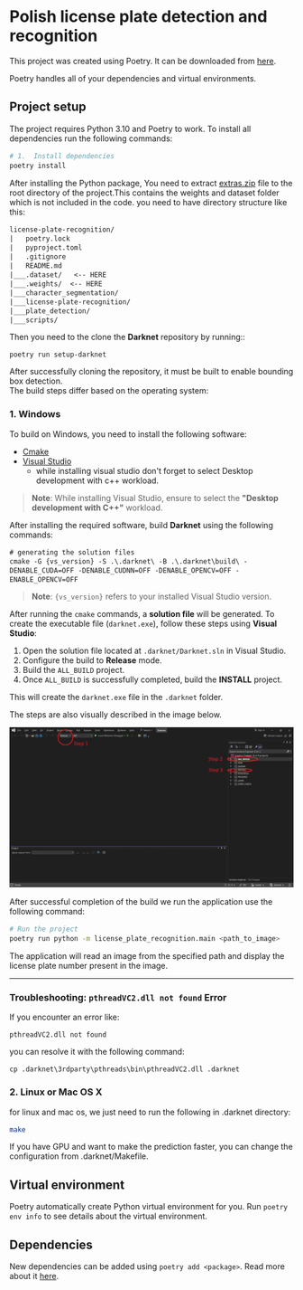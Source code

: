 # Polish license plate detection and recognition

This project was created using Poetry. It can be
downloaded from [here](https://python-poetry.org/).

Poetry handles all of your dependencies and virtual environments.

## Project setup

The project requires Python 3.10 and Poetry to work.
To install all dependencies run the following commands:

```bash
# 1.  Install dependencies
poetry install
```

After installing the Python package, You need to extract [extras.zip](https://drive.google.com/file/d/1LHBDSbSFVhdKbvgZ_74m8OmUoxJ-Yow6/view?usp=sharing) file
to the root directory of the project.This contains the weights and dataset folder which is not
included in the code. you need to have directory structure like this:

```
license-plate-recognition/
|   poetry.lock
|   pyproject.toml
|   .gitignore
|   README.md
|___.dataset/   <-- HERE
|___.weights/  <-- HERE
|___character_segmentation/
|___license-plate-recognition/
|___plate_detection/
|___scripts/
```

Then you need to the clone the **Darknet** repository by running::

```bash
poetry run setup-darknet
```

After successfully cloning the repository, it must be built to enable bounding box detection.  
The build steps differ based on the operating system:

### 1. Windows

To build on Windows, you need to install the following software:

- [Cmake](https://cmake.org/download/)
- [Visual Studio](https://visualstudio.microsoft.com/)
  - while installing visual studio don't forget to select Desktop development with c++ workload.

> **Note**: While installing Visual Studio, ensure to select the **"Desktop development with C++"** workload.

After installing the required software, build **Darknet** using the following commands:

```shell
# generating the solution files
cmake -G {vs_version} -S .\.darknet\ -B .\.darknet\build\ -DENABLE_CUDA=OFF -DENABLE_CUDNN=OFF -DENABLE_OPENCV=OFF -ENABLE_OPENCV=OFF
```

> **Note**: `{vs_version}` refers to your installed Visual Studio version.

After running the `cmake` commands, a **solution file** will be generated. To create the executable file (`darknet.exe`), follow these steps using **Visual Studio**:

1. Open the solution file located at `.darknet/Darknet.sln` in Visual Studio.
2. Configure the build to **Release** mode.
3. Build the `ALL_BUILD` project.
4. Once `ALL_BUILD` is successfully completed, build the **INSTALL** project.

This will create the `darknet.exe` file in the `.darknet` folder.

The steps are also visually described in the image below.

![steps](scripts/visual-studio.jpg)

After successful completion of the build we run the application use the following command:

```bash
# Run the project
poetry run python -m license_plate_recognition.main <path_to_image>
```

The application will read an image from the specified path and display the license plate number present in the image.

---

### Troubleshooting: `pthreadVC2.dll not found` Error

If you encounter an error like:

```text
pthreadVC2.dll not found
```

you can resolve it with the following command:

```shell
cp .darknet\3rdparty\pthreads\bin\pthreadVC2.dll .darknet
```

### 2. Linux or Mac OS X

for linux and mac os, we just need to run the following in .darknet directory:

```bash
make
```

If you have GPU and want to make the prediction faster, you can change
the configuration from .darknet/Makefile.

## Virtual environment

Poetry automatically create Python virtual environment for you.
Run `poetry env info` to see details about the virtual environment.

## Dependencies

New dependencies can be added using `poetry add <package>`.
Read more about it [here](https://python-poetry.org/docs/basic-usage/#specifying-dependencies).
